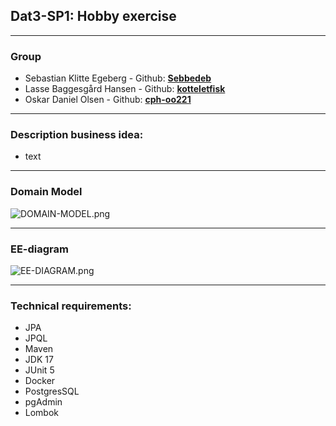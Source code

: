 ## Dat3-SP1: Hobby exercise

---

### Group
* Sebastian Klitte Egeberg - Github: **[Sebbedeb](https://github.com/Sebbedeb)**
* Lasse Baggesgård Hansen - Github: **[kotteletfisk](https://github.com/kotteletfisk)**
* Oskar Daniel Olsen - Github: **[cph-oo221](https://github.com/cph-oo221)**

---

### Description business idea:
* text
---

### Domain Model
![DOMAIN-MODEL.png](documentation/md/DOMAIN-MODEL.png)

---

### EE-diagram
![EE-DIAGRAM.png](documentation/md/EE-DIAGRAM.png)

---

### Technical requirements:
* JPA
* JPQL
* Maven
* JDK 17
* JUnit 5
* Docker
* PostgresSQL
* pgAdmin
* Lombok
